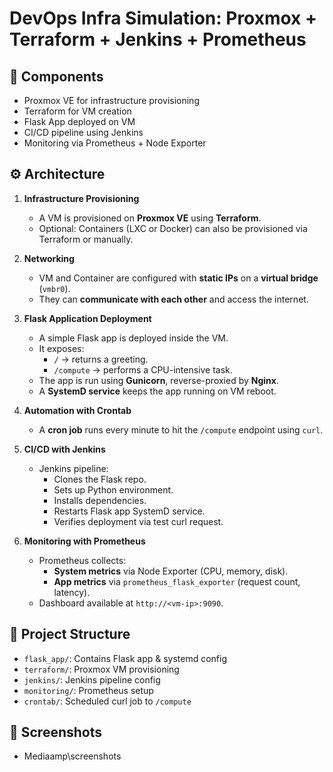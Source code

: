 # DevOps Infra Simulation: Proxmox + Terraform + Jenkins + Prometheus

## 🧩 Components
- Proxmox VE for infrastructure provisioning
- Terraform for VM creation
- Flask App deployed on VM
- CI/CD pipeline using Jenkins
- Monitoring via Prometheus + Node Exporter

## ⚙️ Architecture

1. **Infrastructure Provisioning**
   - A VM is provisioned on **Proxmox VE** using **Terraform**.
   - Optional: Containers (LXC or Docker) can also be provisioned via Terraform or manually.

2. **Networking**
   - VM and Container are configured with **static IPs** on a **virtual bridge** (`vmbr0`).
   - They can **communicate with each other** and access the internet.

3. **Flask Application Deployment**
   - A simple Flask app is deployed inside the VM.
   - It exposes:
     - `/` → returns a greeting.
     - `/compute` → performs a CPU-intensive task.
   - The app is run using **Gunicorn**, reverse-proxied by **Nginx**.
   - A **SystemD service** keeps the app running on VM reboot.

4. **Automation with Crontab**
   - A **cron job** runs every minute to hit the `/compute` endpoint using `curl`.

5. **CI/CD with Jenkins**
   - Jenkins pipeline:
     - Clones the Flask repo.
     - Sets up Python environment.
     - Installs dependencies.
     - Restarts Flask app SystemD service.
     - Verifies deployment via test curl request.

6. **Monitoring with Prometheus**
   - Prometheus collects:
     - **System metrics** via Node Exporter (CPU, memory, disk).
     - **App metrics** via `prometheus_flask_exporter` (request count, latency).
   - Dashboard available at `http://<vm-ip>:9090`.


## 📁 Project Structure
- `flask_app/`: Contains Flask app & systemd config
- `terraform/`: Proxmox VM provisioning
- `jenkins/`: Jenkins pipeline config
- `monitoring/`: Prometheus setup
- `crontab/`: Scheduled curl job to `/compute`

## 📸 Screenshots
- Mediaamp\screenshots
